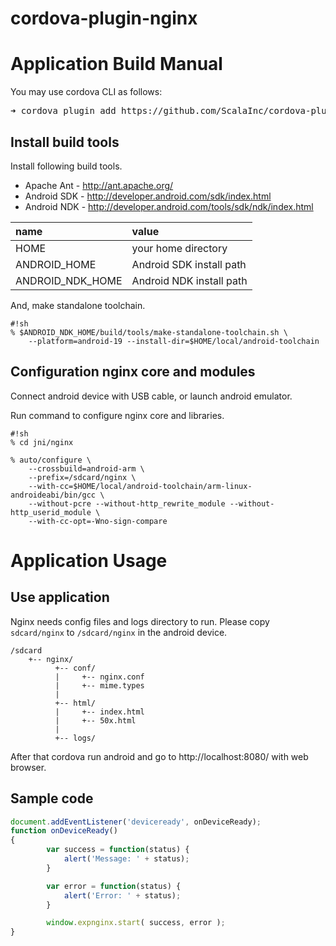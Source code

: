 # cordova-plugin-nginx

Application Build Manual
====================


You may use cordova CLI as follows:

<pre>
➜ cordova plugin add https://github.com/ScalaInc/cordova-plugin-nginx
</pre>


Install build tools
--------------------
Install following build tools.

* Apache Ant - http://ant.apache.org/
* Android SDK - http://developer.android.com/sdk/index.html
* Android NDK - http://developer.android.com/tools/sdk/ndk/index.html

| name | value |
| :--- | :---- |
| HOME | your home directory |
| ANDROID_HOME | Android SDK install path |
| ANDROID_NDK_HOME | Android NDK install path |


And, make standalone toolchain.

```
#!sh
% $ANDROID_NDK_HOME/build/tools/make-standalone-toolchain.sh \
    --platform=android-19 --install-dir=$HOME/local/android-toolchain
```


Configuration nginx core and modules
--------------------
Connect android device with USB cable, or launch android emulator.

Run command to configure nginx core and libraries.

```
#!sh
% cd jni/nginx

% auto/configure \
    --crossbuild=android-arm \
    --prefix=/sdcard/nginx \
    --with-cc=$HOME/local/android-toolchain/arm-linux-androideabi/bin/gcc \
    --without-pcre --without-http_rewrite_module --without-http_userid_module \
    --with-cc-opt=-Wno-sign-compare
```

Application Usage
====================

Use application
--------------------
Nginx needs config files and logs directory to run.
Please copy `sdcard/nginx` to `/sdcard/nginx` in the android device.

```
/sdcard
    +-- nginx/
          +-- conf/
          |     +-- nginx.conf
          |     +-- mime.types
          |
          +-- html/
          |     +-- index.html
          |     +-- 50x.html
          |
          +-- logs/
```

After that cordova run android and go to http://localhost:8080/ with web browser.

Sample code
--------------------

```javascript
document.addEventListener('deviceready', onDeviceReady);
function onDeviceReady()
{
        var success = function(status) {
            alert('Message: ' + status);
        }

        var error = function(status) {
            alert('Error: ' + status);
        }

        window.expnginx.start( success, error );
}
```